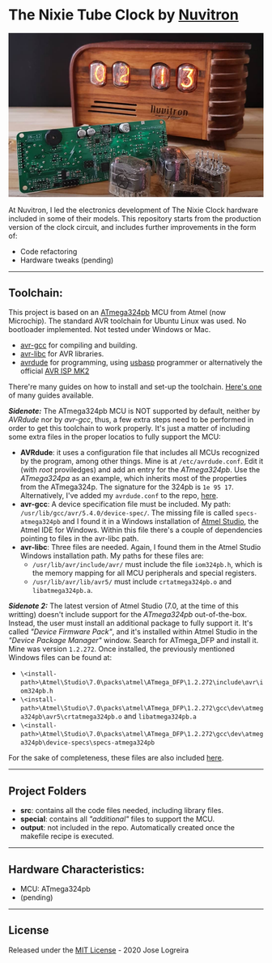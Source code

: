 
# **The Nixie Tube Clock** by [Nuvitron]

![alt text][clock_pcb]

At Nuvitron, I led the electronics development of The Nixie Clock hardware included in some of their models. This repository starts from the production version of the clock circuit, and includes further improvements in the form of:

- Code refactoring
- Hardware tweaks (pending)

---

## Toolchain:

This project is based on an [ATmega324pb][324pb] MCU from Atmel (now Microchip). The standard AVR toolchain for Ubuntu Linux was used. No bootloader implemented. Not tested under Windows or Mac.

- [avr-gcc] for compiling and building.
- [avr-libc] for AVR libraries.
- [avrdude] for programming, using [usbasp] programmer or alternatively the official [AVR ISP MK2][mk2]

There're many guides on how to install and set-up the toolchain. [Here's one] of many guides available.

***Sidenote:*** The ATmega324pb MCU is NOT supported by default, neither by *AVRdude* nor by *avr-gcc*, thus, a few extra steps need to be performed in order to get this toolchain to work properly. It's just a matter of including some extra files in the proper locatios to fully support the MCU:
* **AVRdude**: it uses a configuration file that includes all MCUs recognized by the program, among other things. Mine is at `/etc/avrdude.conf`. Edit it (with *root* proviledges) and add an entry for the *ATmega324pb*. Use the *ATmega324pa* as an example, which inherits most of the properties from the ATmega324p. The signature for the 324pb is `1e 95 17`. Alternatively, I've added my `avrdude.conf` to the repo, [here][special].
* **avr-gcc**: A device specification file must be included. My path: `/usr/lib/gcc/avr/5.4.0/device-spec/`. The missing file is called `specs-atmega324pb` and I found it in a Windows installation of [Atmel Studio][astudio], the Atmel IDE for Windows. Within this file there's a couple of dependencies pointing to files in the avr-libc path.
* **avr-libc**: Three files are needed. Again, I found them in the Atmel Studio Windows installation path. My paths for these files are:
  * `/usr/lib/avr/include/avr/` must include the file `iom324pb.h`, which is the memory mapping for all MCU peripherals and special registers.
  * `/usr/lib/avr/lib/avr5/` must include `crtatmega324pb.o` and `libatmega324pb.a`.

***Sidenote 2:*** The latest version of Atmel Studio (7.0, at the time of this writting) doesn't include support for the *ATmega324pb* out-of-the-box. Instead, the user must install an additional package to fully support it. It's called *"Device Firmware Pack"*, and it's installed within Atmel Studio in the *"Device Package Manager"* window. Search for ATmega_DFP and install it. Mine was version `1.2.272`. Once installed, the previously mentioned Windows files can be found at:
  * `\<install-path>\Atmel\Studio\7.0\packs\atmel\ATmega_DFP\1.2.272\include\avr\iom324pb.h`
  * `\<install-path>\Atmel\Studio\7.0\packs\atmel\ATmega_DFP\1.2.272\gcc\dev\atmega324pb\avr5\crtatmega324pb.o` and `libatmega324pb.a`
  * `\<install-path>\Atmel\Studio\7.0\packs\atmel\ATmega_DFP\1.2.272\gcc\dev\atmega324pb\device-specs\specs-atmega324pb`

For the sake of completeness, these files are also included [here][special].

---

## Project Folders
- **src**: contains all the code files needed, including library files.
- **special**: contains all *"additional"* files to support the MCU.
- **output**: not included in the repo. Automatically created once the makefile recipe is executed.

---

## Hardware Characteristics:
- MCU: ATmega324pb 
- (pending)

---

## License

Released under the [MIT License][license] - 2020 Jose Logreira

[clock_pcb]: https://raw.githubusercontent.com/joselogreira/nixie_clock/master/img/clock_pcb.png "Nixie Clock Circuit"
[Nuvitron]: <https://nuvitron.com>
[avr-gcc]: <https://www.microchip.com/mplab/avr-support/avr-and-arm-toolchains-c-compilers>
[avr-libc]: <https://www.nongnu.org/avr-libc/user-manual/overview.html>
[avrdude]: <https://www.nongnu.org/avrdude/>
[usbasp]: <https://www.fischl.de/usbasp/>
[Here's one]: <http://maxembedded.com/2015/06/setting-up-avr-gcc-toolchain-on-linux-and-mac-os-x/>
[special]: /special/
[astudio]: https://www.microchip.com/mplab/avr-support/atmel-studio-7
[324pb]: http://ww1.microchip.com/downloads/en/DeviceDoc/40001908A.pdf
[mk2]: http://ww1.microchip.com/downloads/en/DeviceDoc/Atmel-42093-AVR-ISP-mkII_UserGuide.pdf
[license]: /LICENSE